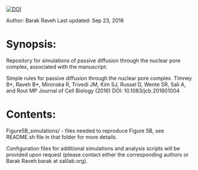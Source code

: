 [![DOI](https://zenodo.org/badge/66103790.svg)](https://zenodo.org/badge/latestdoi/66103790)

Author: Barak Raveh
Last updated: Sep 23, 2016

Synopsis:
=========
Repository for simulations of passive diffusion through the nuclear pore complex, associated with the manuscript:

Simple rules for passive diffusion through the nuclear pore complex.
Timney B*, Raveh B*, Mironska R, Trivedi JM, Kim SJ, Russel D, Wente SR, Sali A, and Rout MP
Journal of Cell Biology (2016) DOI: 10.1083/jcb.201601004


Contents:
==========
Figure5B_simulations/ - files needed to reproduce Figure 5B, see README.sh file in that folder for more details.

Configuration files for additional simulations and analysis scripts will be provided upon request (please contact either the corresponding authors or Barak Raveh barak at salilab.org).
